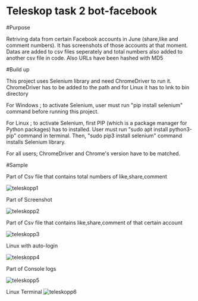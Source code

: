 # Teleskop task 2 bot-facebook

#Purpose

Retriving data from certain Facebook accounts in June (share,like and comment numbers). It has screenshots of those accounts at that moment.
Datas are added to csv files seperately and total numbers also added to another csv file in code. Also URLs have been hashed with MD5

#Build up

This project uses Selenium library and need ChromeDriver to run it. ChromeDriver has to be added to the path and for Linux it has to lınk to bin directory

For Windows ; to activate Selenium, user must run "pip install selenium" command before running this project.

For Linux ; to activate Selenium,  first PIP (which is a package manager for Python packages) has to installed. User must run "sudo apt install python3-pip" command in terminal. Then, "sudo pip3 install selenium" command installs Selenium library.

For all users; ChromeDriver and Chrome's version have to be matched.

#Sample

Part of Csv file that contains total numbers of like,share,comment

![teleskopp1](https://user-images.githubusercontent.com/52248684/181113436-2ad5f1d7-f249-40fb-bd8e-ca745b44095b.png)

Part of Screenshot

![teleskopp2](https://user-images.githubusercontent.com/52248684/181113449-45198d0a-9489-44ca-8287-7c5cf4ccb3f1.png)

Part of Csv file that contains like,share,comment of that certain account

![teleskopp3](https://user-images.githubusercontent.com/52248684/181113458-5542f49b-5978-4210-bb60-b0d460adfb81.png)

Linux with auto-login

![teleskopp4](https://user-images.githubusercontent.com/52248684/181250058-70c06773-344d-46ed-9d04-d755570d736d.png)

Part of Console logs

![teleskopp5](https://user-images.githubusercontent.com/52248684/181250273-e057a1fe-f733-48ef-b33e-29ebd9bbd72f.png)

Linux Terminal
![teleskopp6](https://user-images.githubusercontent.com/52248684/181250800-17a8fbad-e320-4a5a-b06e-3dbd4d14d08c.png)
